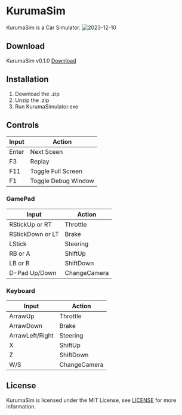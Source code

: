 # KurumaSim
KurumaSim is a Car Simulator.
![2023-12-10](https://github.com/mursoftware/KurumaSim/assets/135035096/ce447147-ea26-40a2-ab85-3aedffcbab7f)

## Download
KurumaSim v0.1.0 [Download](https://github.com/mursoftware/KurumaSim/releases/download/v0.1.0/KurumaSim_0_1_0.zip)

## Installation
1. Download the .zip
2. Unzip the .zip
2. Run KurumaSimulator.exe

## Controls
| Input | Action |
| --- | --- |
| Enter | Next Sceen |
| F3 | Replay |
| F11 | Toggle Full Screen |
| F1 | Toggle Debug Window |

### GamePad
| Input | Action |
| --- | --- |
| RStickUp or RT | Throttle |
| RStickDown or LT | Brake |
| LStick | Steering |
| RB or A | ShiftUp |
| LB or B | ShiftDown |
| D-Pad Up/Down | ChangeCamera |

### Keyboard
| Input | Action |
| --- | --- |
| ArrawUp | Throttle |
| ArrawDown | Brake |
| ArrawLeft/Right | Steering |
| X | ShiftUp |
| Z | ShiftDown |
| W/S | ChangeCamera |


## License
KurumaSim is licensed under the MIT License, see [LICENSE](LICENSE) for more information.
